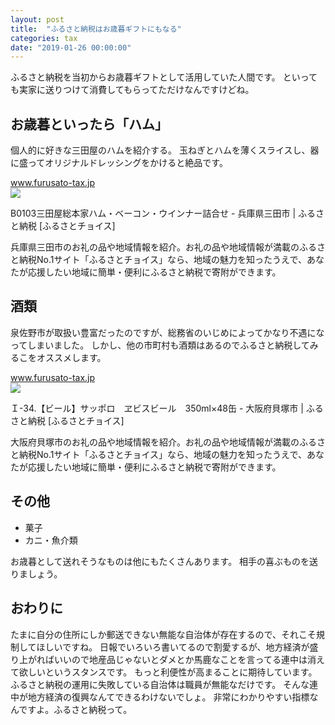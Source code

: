 ```yaml
---
layout: post
title:  "ふるさと納税はお歳暮ギフトにもなる"
categories: tax
date: "2019-01-26 00:00:00"
---
```


ふるさと納税を当初からお歳暮ギフトとして活用していた人間です。
といっても実家に送りつけて消費してもらってただけなんですけどね。

## お歳暮といったら「ハム」

個人的に好きな三田屋のハムを紹介する。
玉ねぎとハムを薄くスライスし、器に盛ってオリジナルドレッシングをかけると絶品です。

<div class="card">
  <a href="https://www.furusato-tax.jp/product/detail/28219/4434819"></a>
  <div class="card__header">
    <a href="https://www.furusato-tax.jp/product/detail/28219/4434819">www.furusato-tax.jp</a>
  </div>
  <div class="card__image">
    <img src="https://img.furusato-tax.jp/img/x/product/details/20180525/pd_ebbd03108740dbc74bd10080a7b649755819a53d.jpg">
  </div>
  <div class="card__title">
    <p>B0103三田屋総本家ハム・ベーコン・ウインナー詰合せ - 兵庫県三田市 | ふるさと納税 [ふるさとチョイス]</p>
  </div>
  <div class="card__description">
    <p>兵庫県三田市のお礼の品や地域情報を紹介。お礼の品や地域情報が満載のふるさと納税No.1サイト「ふるさとチョイス」なら、地域の魅力を知ったうえで、あなたが応援したい地域に簡単・便利にふるさと納税で寄附ができます。</p>
  </div>
</div>

## 酒類

泉佐野市が取扱い豊富だったのですが、総務省のいじめによってかなり不遇になってしまいました。
しかし、他の市町村も酒類はあるのでふるさと納税してみるこをオススメします。

<div class="card">
  <a href="https://www.furusato-tax.jp/product/detail/27208/459980"></a>
  <div class="card__header">
    <a href="https://www.furusato-tax.jp/product/detail/27208/459980">www.furusato-tax.jp</a>
  </div>
  <div class="card__image">
    <img src="https://img.furusato-tax.jp/img/x/product/detail/forms/20180301/sd1_1d720e4c4bee7f0a86891fe551962c8d96a3f33a.png">
  </div>
  <div class="card__title">
    <p>Ｉ-34.【ビール】サッポロ　ヱビスビール　350ml×48缶 - 大阪府貝塚市 | ふるさと納税 [ふるさとチョイス]</p>
  </div>
  <div class="card__description">
    <p>大阪府貝塚市のお礼の品や地域情報を紹介。お礼の品や地域情報が満載のふるさと納税No.1サイト「ふるさとチョイス」なら、地域の魅力を知ったうえで、あなたが応援したい地域に簡単・便利にふるさと納税で寄附ができます。</p>
  </div>
</div>

## その他

- 菓子
- カニ・魚介類

お歳暮として送れそうなものは他にもたくさんあります。
相手の喜ぶものを送りましょう。

## おわりに

たまに自分の住所にしか郵送できない無能な自治体が存在するので、それこそ規制してほしいですね。
日報でいろいろ書いてるので割愛するが、地方経済が盛り上がればいいので地産品じゃないとダメとか馬鹿なことを言ってる連中は消えて欲しいというスタンスです。
もっと利便性が高まることに期待しています。
ふるさと納税の運用に失敗している自治体は職員が無能なだけです。
そんな連中が地方経済の復興なんてできるわけないでしょ。
非常にわかりやすい指標なんですよ。ふるさと納税って。
